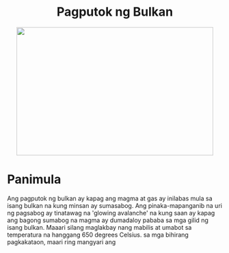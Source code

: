 # <center> Pagputok ng Bulkan
<p align="center">
  <img width="460" height="300" src="https://user-images.githubusercontent.com/102717555/190837614-6fac1153-be4d-4c48-afb6-37cc7d46342a.png">
</p>
 
  # Panimula 
  
  
  
  
  
Ang pagputok ng bulkan ay kapag ang magma at gas ay inilabas mula sa isang bulkan na kung minsan ay sumasabog. Ang pinaka-mapanganib na uri ng pagsabog ay tinatawag na 'glowing avalanche' na kung saan ay kapag ang bagong sumabog na magma ay dumadaloy pababa sa mga gilid ng isang bulkan. Maaari silang maglakbay nang mabilis at umabot sa temperatura na hanggang 650 degrees Celsius. sa mga bihirang pagkakataon, maari ring mangyari ang 
